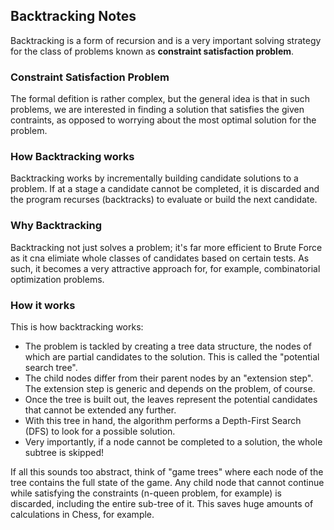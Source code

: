 ## Backtracking Notes

Backtracking is a form of recursion and is a very important solving strategy for the class of problems known as **constraint satisfaction problem**.

### Constraint Satisfaction Problem

The formal defition is rather complex, but the general idea is that in such problems, we are interested in finding a solution that satisfies the given contraints, as opposed to worrying about the most optimal solution for the problem.

### How Backtracking works

Backtracking works by incrementally building candidate solutions to a problem. If at a stage a candidate cannot be completed, it is discarded and the program recurses (backtracks) to evaluate or build the next candidate.

### Why Backtracking

Backtracking not just solves a problem; it's far more efficient to Brute Force as it cna elimiate whole classes of candidates based on certain tests. As such, it becomes a very attractive approach for, for example, combinatorial optimization problems.

### How it works

This is how backtracking works:
- The problem is tackled by creating a tree data structure, the nodes of which are partial candidates to the solution. This is called the "potential search tree".
- The child nodes differ from their parent nodes by an "extension step". The extension step is generic and depends on the problem, of course.
- Once the tree is built out, the leaves represent the potential candidates that cannot be extended any further.
- With this tree in hand, the algorithm performs a Depth-First Search (DFS) to look for a possible solution.
- Very importantly, if a node cannot be completed to a solution, the whole subtree is skipped!

If all this sounds too abstract, think of "game trees" where each node of the tree contains the full state of the game. Any child node that cannot continue while satisfying the constraints (n-queen problem, for example) is discarded, including the entire sub-tree of it. This saves huge amounts of calculations in Chess, for example.